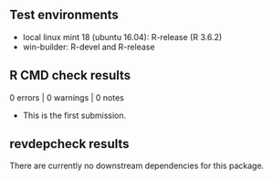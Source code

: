 ## Test environments
* local linux mint 18 (ubuntu 16.04): R-release (R 3.6.2)
* win-builder: R-devel and R-release

## R CMD check results
0 errors | 0 warnings | 0 notes

* This is the first submission.

## revdepcheck results
There are currently no downstream dependencies for this package.
